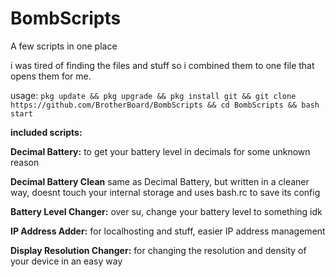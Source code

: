 # BombScripts
A few scripts in one place

i was tired of finding the files and stuff so i combined them to one file that opens them for me.

usage: ``pkg update && pkg upgrade && pkg install git && git clone https://github.com/BrotherBoard/BombScripts && cd BombScripts && bash start``


**included scripts:**

**Decimal Battery:**
to get your battery level in decimals for some unknown reason

**Decimal Battery Clean**
same as Decimal Battery, but written in a cleaner way, doesnt touch your internal storage and uses bash.rc to save its config

**Battery Level Changer:**
over su, change your battery level to something idk

**IP Address Adder:**
for localhosting and stuff, easier IP address management

**Display Resolution Changer:**
for changing the resolution and density of your device in an easy way
